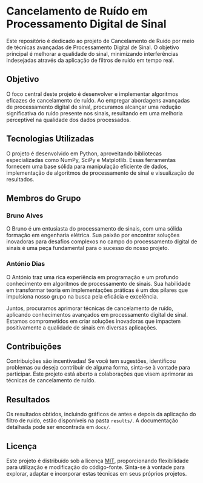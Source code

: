 # Cancelamento de Ruído em Processamento Digital de Sinal

Este repositório é dedicado ao projeto de Cancelamento de Ruído por meio de técnicas avançadas de Processamento Digital de Sinal. O objetivo principal é melhorar a qualidade do sinal, minimizando interferências indesejadas através da aplicação de filtros de ruído em tempo real.

## Objetivo

O foco central deste projeto é desenvolver e implementar algoritmos eficazes de cancelamento de ruído. Ao empregar abordagens avançadas de processamento digital de sinal, procuramos alcançar uma redução significativa do ruído presente nos sinais, resultando em uma melhoria perceptível na qualidade dos dados processados.

## Tecnologias Utilizadas

O projeto é desenvolvido em Python, aproveitando bibliotecas especializadas como NumPy, SciPy e Matplotlib. Essas ferramentas fornecem uma base sólida para manipulação eficiente de dados, implementação de algoritmos de processamento de sinal e visualização de resultados.

## Membros do Grupo

### Bruno Alves

O Bruno é um entusiasta do processamento de sinais, com uma sólida formação em engenharia elétrica. Sua paixão por encontrar soluções inovadoras para desafios complexos no campo do processamento digital de sinais é uma peça fundamental para o sucesso do nosso projeto.

### António Dias

O António traz uma rica experiência em programação e um profundo conhecimento em algoritmos de processamento de sinais. Sua habilidade em transformar teoria em implementações práticas é um dos pilares que impulsiona nosso grupo na busca pela eficácia e excelência.

Juntos, procuramos aprimorar técnicas de cancelamento de ruído, aplicando conhecimentos avançados em processamento digital de sinal. Estamos comprometidos em criar soluções inovadoras que impactem positivamente a qualidade de sinais em diversas aplicações.

## Contribuições

Contribuições são incentivadas! Se você tem sugestões, identificou problemas ou deseja contribuir de alguma forma, sinta-se à vontade para participar. Este projeto está aberto a colaborações que visem aprimorar as técnicas de cancelamento de ruído.

## Resultados

Os resultados obtidos, incluindo gráficos de antes e depois da aplicação do filtro de ruído, estão disponíveis na pasta `results/`. A documentação detalhada pode ser encontrada em `docs/`.

## Licença

Este projeto é distribuído sob a licença [MIT](LICENSE), proporcionando flexibilidade para utilização e modificação do código-fonte. Sinta-se à vontade para explorar, adaptar e incorporar estas técnicas em seus próprios projetos.
